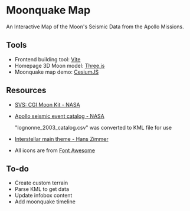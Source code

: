 # Moonquake Map
An Interactive Map of the Moon's Seismic Data from the Apollo Missions.

## Tools
- Frontend building tool: [Vite](https://vitejs.dev/)
- Homepage 3D Moon model: [Three.js](https://threejs.org/)
- Moonquake map demo: [CesiumJS](https://cesium.com/platform/cesiumjs/)

## Resources
- [SVS: CGI Moon Kit - NASA](https://svs.gsfc.nasa.gov/cgi-bin/details.cgi?aid=4720)
- [Apollo seismic event catalog - NASA](https://pds-geosciences.wustl.edu/lunar/urn-nasa-pds-apollo_seismic_event_catalog/data/)

  "lognonne_2003_catalog.csv" was converted to KML file for use
- [Interstellar main theme - Hans Zimmer](https://www.youtube.com/watch?v=UDVtMYqUAyw)
- All icons are from [Font Awesome](https://fontawesome.com/)

## To-do
- Create custom terrain
- Parse KML to get data
- Update infobox content
- Add moonquake timeline
